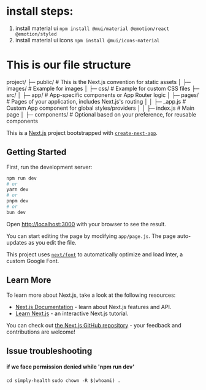 # install steps:
1. install material ui
`npm install @mui/material @emotion/react @emotion/styled`
2. install material ui icons
`npm install @mui/icons-material`

# This is our file structure
project/
├─ public/             # This is the Next.js convention for static assets
│  ├─ images/          # Example for images
│  ├─ css/             # Example for custom CSS files
├─ src/
│  ├─ app/             # App-specific components or App Router logic
│  ├─ pages/           # Pages of your application, includes Next.js's routing
│  │  ├─ _app.js       # Custom App component for global styles/providers
│  │  ├─ index.js      # Main page
│  ├─ components/      # Optional based on your preference, for reusable components


This is a [Next.js](https://nextjs.org/) project bootstrapped with [`create-next-app`](https://github.com/vercel/next.js/tree/canary/packages/create-next-app).

## Getting Started

First, run the development server:

```bash
npm run dev
# or
yarn dev
# or
pnpm dev
# or
bun dev
```

Open [http://localhost:3000](http://localhost:3000) with your browser to see the result.

You can start editing the page by modifying `app/page.js`. The page auto-updates as you edit the file.

This project uses [`next/font`](https://nextjs.org/docs/basic-features/font-optimization) to automatically optimize and load Inter, a custom Google Font.

## Learn More

To learn more about Next.js, take a look at the following resources:

- [Next.js Documentation](https://nextjs.org/docs) - learn about Next.js features and API.
- [Learn Next.js](https://nextjs.org/learn) - an interactive Next.js tutorial.

You can check out [the Next.js GitHub repository](https://github.com/vercel/next.js/) - your feedback and contributions are welcome!

## Issue troubleshooting

#### if we face permission denied while 'npm run dev'
`cd simply-health`
`sudo chown -R $(whoami) .`


